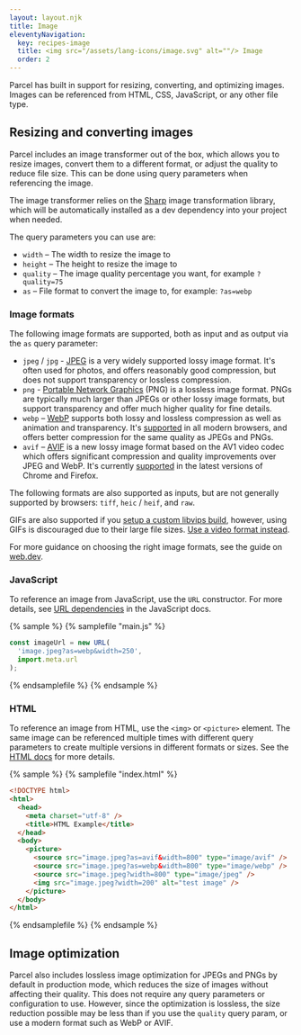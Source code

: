 ```yaml
---
layout: layout.njk
title: Image
eleventyNavigation:
  key: recipes-image
  title: <img src="/assets/lang-icons/image.svg" alt=""/> Image
  order: 2
---
```


Parcel has built in support for resizing, converting, and optimizing images. Images can be referenced from HTML, CSS, JavaScript, or any other file type.

## Resizing and converting images

Parcel includes an image transformer out of the box, which allows you to resize images, convert them to a different format, or adjust the quality to reduce file size. This can be done using query parameters when referencing the image.

The image transformer relies on the [Sharp](https://sharp.pixelplumbing.com/) image transformation library, which will be automatically installed as a dev dependency into your project when needed.

The query parameters you can use are:

- `width` – The width to resize the image to
- `height` – The height to resize the image to
- `quality` – The image quality percentage you want, for example `?quality=75`
- `as` – File format to convert the image to, for example: `?as=webp`

### Image formats

The following image formats are supported, both as input and as output via the `as` query parameter: 

- `jpeg` / `jpg` - [JPEG](https://en.wikipedia.org/wiki/JPEG) is a very widely supported lossy image format. It's often used for photos, and offers reasonably good compression, but does not support transparency or lossless compression.
- `png` - [Portable Network Graphics](https://en.wikipedia.org/wiki/Portable_Network_Graphics) (PNG) is a lossless image format. PNGs are typically much larger than JPEGs or other lossy image formats, but support transparency and offer much higher quality for fine details.
- `webp` – [WebP](https://en.wikipedia.org/wiki/WebP) supports both lossy and lossless compression as well as animation and transparency. It's [supported](https://caniuse.com/webp) in all modern browsers, and offers better compression for the same quality as JPEGs and PNGs.
- `avif` – [AVIF](https://jakearchibald.com/2020/avif-has-landed/) is a new lossy image format based on the AV1 video codec which offers significant compression and quality improvements over JPEG and WebP. It's currently [supported](https://caniuse.com/avif) in the latest versions of Chrome and Firefox.

The following formats are also supported as inputs, but are not generally supported by browsers: `tiff`, `heic` / `heif`, and `raw`.

GIFs are also supported if you [setup a custom libvips build](https://github.com/lovell/sharp/issues/2437), however, using GIFs is discouraged due to their large file sizes. [Use a video format instead](https://web.dev/replace-gifs-with-videos/).

For more guidance on choosing the right image formats, see the guide on [web.dev](https://web.dev/choose-the-right-image-format/).

### JavaScript

To reference an image from JavaScript, use the `URL` constructor. For more details, see [URL dependencies](/languages/javascript/#url-dependencies) in the JavaScript docs.

{% sample %}
{% samplefile "main.js" %}

```js
const imageUrl = new URL(
  'image.jpeg?as=webp&width=250',
  import.meta.url
);
```

{% endsamplefile %}
{% endsample %}

### HTML

To reference an image from HTML, use the `<img>` or `<picture>` element. The same image can be referenced multiple times with different query parameters to create multiple versions in different formats or sizes. See the [HTML docs](/languages/html/#images) for more details.

{% sample %}
{% samplefile "index.html" %}

```html
<!DOCTYPE html>
<html>
  <head>
    <meta charset="utf-8" />
    <title>HTML Example</title>
  </head>
  <body>
    <picture>
      <source src="image.jpeg?as=avif&width=800" type="image/avif" />
      <source src="image.jpeg?as=webp&width=800" type="image/webp" />
      <source src="image.jpeg?width=800" type="image/jpeg" />
      <img src="image.jpeg?width=200" alt="test image" />
    </picture>
  </body>
</html>
```

{% endsamplefile %}
{% endsample %}

## Image optimization

Parcel also includes lossless image optimization for JPEGs and PNGs by default in production mode, which reduces the size of images without affecting their quality. This does not require any query parameters or configuration to use. However, since the optimization is lossless, the size reduction possible may be less than if you use the `quality` query param, or use a modern format such as WebP or AVIF.
